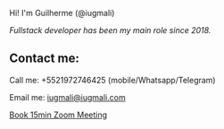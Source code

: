 Hi! I'm Guilherme (@iugmali)

*Fullstack developer has been my main role since 2018.*

## Contact me:

Call me: +5521972746425 (mobile/Whatsapp/Telegram)

Email me: iugmali@iugmali.com 

[Book 15min Zoom Meeting](https://calendly.com/iugmali/15min-zoom-call)

<!---
iugmali/iugmali is a ✨ special ✨ repository because its `README.md` (this file) appears on your GitHub profile.
You can click the Preview link to take a look at your changes.
--->

